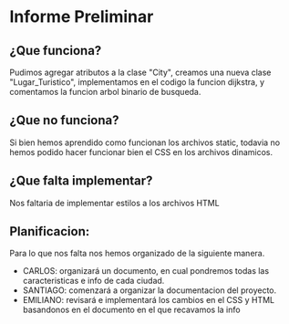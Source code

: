 # Informe Preliminar

## ¿Que funciona?  
Pudimos agregar atributos a la clase "City", creamos una nueva clase "Lugar_Turistico", implementamos en el codigo la funcion dijkstra, y comentamos la funcion arbol binario de busqueda. 

## ¿Que no funciona? 
Si bien hemos aprendido como funcionan los archivos static, todavia no hemos podido hacer funcionar bien el CSS en los archivos dinamicos.

## ¿Que falta implementar? 
Nos faltaria de implementar estilos a los archivos HTML

## Planificacion:
Para lo que nos falta nos hemos organizado de la siguiente manera.

 - CARLOS: organizará un documento, en cual pondremos todas las caracteristicas e info de cada ciudad.
 - SANTIAGO: comenzará a organizar la documentacion del proyecto.
 - EMILIANO: revisará e implementará los cambios en el CSS y HTML basandonos en el documento en el que recavamos la info

